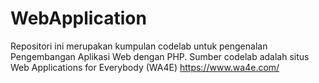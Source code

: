 # WebApplication
Repositori ini merupakan kumpulan codelab untuk pengenalan Pengembangan Aplikasi Web dengan PHP. 
Sumber codelab adalah situs Web Applications for Everybody (WA4E) https://www.wa4e.com/
